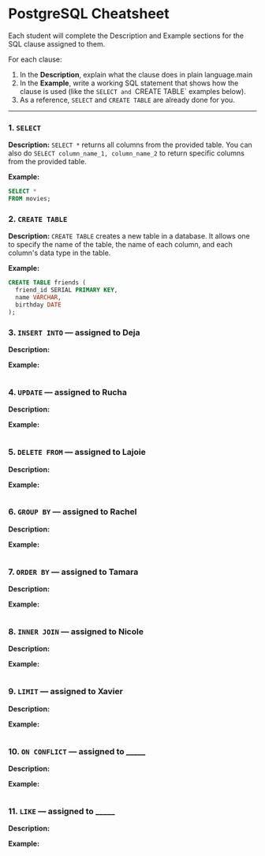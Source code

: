 # PostgreSQL Cheatsheet

Each student will complete the Description and Example sections for the SQL clause assigned to them.

For each clause:

1. In the **Description**, explain what the clause does in plain language.main
2. In the **Example**, write a working SQL statement that shows how the clause is used (like the `SELECT and `CREATE TABLE` examples below).
3. As a reference, `SELECT` and `CREATE TABLE` are already done for you.

---

### 1. `SELECT`
   
**Description:** `SELECT *` returns all columns from the provided table. You can also do `SELECT column_name_1, column_name_2` to return specific columns from the provided table.

**Example:**

```sql
SELECT *
FROM movies;
```

### 2. `CREATE TABLE`

**Description:** `CREATE TABLE` creates a new table in a database. It allows one to specify the name of the table, the name of each column, and each column's data type in the table.

**Example:**

```sql
CREATE TABLE friends (
  friend_id SERIAL PRIMARY KEY,
  name VARCHAR,
  birthday DATE
);
```

### 3. `INSERT INTO` — assigned to Deja

**Description:** 

**Example:**

```sql

```

### 4. `UPDATE` — assigned to Rucha

**Description:**

**Example:**

```sql

```

### 5. `DELETE FROM` — assigned to Lajoie

**Description:**

**Example:**

```sql

```

### 6. `GROUP BY` — assigned to Rachel

**Description:**

**Example:**

```sql

```

### 7. `ORDER BY` — assigned to Tamara

**Description:**

**Example:**

```sql

```

### 8. `INNER JOIN` — assigned to Nicole

**Description:**

**Example:**

```sql

```

### 9. `LIMIT` — assigned to Xavier

**Description:**

**Example:**

```sql

```

### 10. `ON CONFLICT` — assigned to _____

**Description:**

**Example:**

```sql

```

### 11. `LIKE` — assigned to _____

**Description:**

**Example:**

```sql

```
